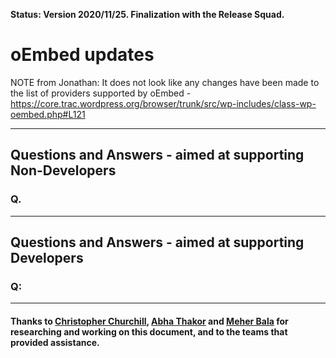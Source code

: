 **Status: Version 2020/11/25. Finalization with the Release Squad.**

# oEmbed updates

NOTE from Jonathan:
It does not look like any changes have been made to the list of providers supported by oEmbed - https://core.trac.wordpress.org/browser/trunk/src/wp-includes/class-wp-oembed.php#L121 


***

## Questions and Answers - aimed at supporting Non-Developers 

### Q. 
***

## Questions and Answers - aimed at supporting Developers 

### Q: 



***


#### Thanks to [Christopher Churchill](https://profiles.wordpress.org/vimes1984/), [Abha Thakor](https://profiles.wordpress.org/webcommsat/) and [Meher Bala](https://profiles.wordpress.org/meher/) for researching and working on this document, and to the teams that provided assistance.



 
